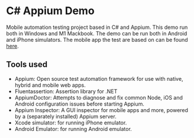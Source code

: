 # C# Appium Demo

Mobile automation testing project based in C# and Appium. This demo run both in Windows and M1 Mackbook. The demo can be run both in Android and iPhone simulators. The mobile app the test are based on can be found [here](https://github.com/webdriverio/native-demo-app).

## Tools used

- Appium: Open source test automation framework for use with native, hybrid and mobile web apps.
- Fluentassertion: Assertion library for .NET
- AppiumDoctor: Attempts to diagnose and fix common Node, iOS and Android configuration issues before starting Appium.
- Appium Inspector: A GUI inspector for mobile apps and more, powered by a (separately installed) Appium server.
- Xcode simulator: for running iPhone emulator.
- Android Emulator: for running Android emulator.
